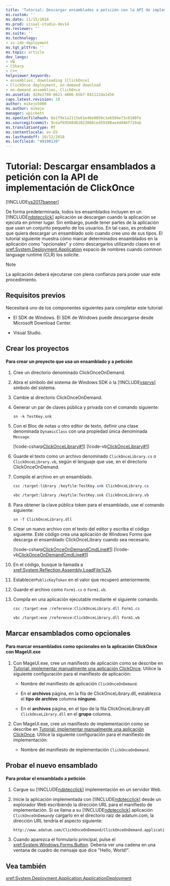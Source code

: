 ```yaml
---
title: 'Tutorial: Descargar ensamblados a petición con la API de implementación ClickOnce | Microsoft Docs'
ms.custom: ''
ms.date: 11/15/2016
ms.prod: visual-studio-dev14
ms.reviewer: ''
ms.suite: ''
ms.technology:
- vs-ide-deployment
ms.tgt_pltfrm: ''
ms.topic: article
dev_langs:
- VB
- CSharp
- C++
helpviewer_keywords:
- assemblies, downloading [ClickOnce]
- ClickOnce deployment, on-demand download
- on-demand assemblies, ClickOnce
ms.assetid: d20e2789-8621-4806-b5b7-841122da1456
caps.latest.revision: 18
author: mikejo5000
ms.author: mikejo
manager: wpickett
ms.openlocfilehash: 6e1f9e1a2115e61e46e0050c1e6504e73c0180fe
ms.sourcegitcommit: 9ceaf69568d61023868ced59108ae4dd46f720ab
ms.translationtype: MT
ms.contentlocale: es-ES
ms.lasthandoff: 10/12/2018
ms.locfileid: "49199139"
---
```

# <a name="walkthrough-downloading-assemblies-on-demand-with-the-clickonce-deployment-api"></a>Tutorial: Descargar ensamblados a petición con la API de implementación de ClickOnce
[!INCLUDE[vs2017banner](../includes/vs2017banner.md)]

De forma predeterminada, todos los ensamblados incluyen en un [!INCLUDE[ndptecclick](../includes/ndptecclick-md.md)] aplicación se descargan cuando la aplicación se ejecuta en primer lugar. Sin embargo, puede tener partes de la aplicación que usan un conjunto pequeño de los usuarios. En tal caso, es probable que quiera descargar un ensamblado solo cuando cree uno de sus tipos. El tutorial siguiente muestra cómo marcar determinados ensamblados en la aplicación como "opcionales" y cómo descargarlos utilizando clases en el <xref:System.Deployment.Application> espacio de nombres cuando common language runtime (CLR) los solicite.  
  
> [!NOTE]
>  La aplicación deberá ejecutarse con plena confianza para poder usar este procedimiento.  
  
## <a name="prerequisites"></a>Requisitos previos  
 Necesitará uno de los componentes siguientes para completar este tutorial:  
  
-   El SDK de Windows. El SDK de Windows puede descargarse desde Microsoft Download Center.  
  
-   Visual Studio.  
  
## <a name="creating-the-projects"></a>Crear los proyectos  
  
#### <a name="to-create-a-project-that-uses-an-on-demand-assembly"></a>Para crear un proyecto que usa un ensamblado y a petición  
  
1.  Cree un directorio denominado ClickOnceOnDemand.  
  
2.  Abra el símbolo del sistema de Windows SDK o la [!INCLUDE[vsprvs](../includes/vsprvs-md.md)] símbolo del sistema.  
  
3.  Cambie al directorio ClickOnceOnDemand.  
  
4.  Generar un par de claves pública y privada con el comando siguiente:  
  
    ```  
    sn -k TestKey.snk  
    ```  
  
5.  Con el Bloc de notas u otro editor de texto, definir una clase denominada `DynamicClass` con una propiedad única denominada `Message`.  
  
     [!code-csharp[ClickOnceLibrary#1](../snippets/csharp/VS_Snippets_Winforms/ClickOnceLibrary/CS/Class1.cs#1)]
     [!code-vb[ClickOnceLibrary#1](../snippets/visualbasic/VS_Snippets_Winforms/ClickOnceLibrary/VB/Class1.vb#1)]  
  
6.  Guarde el texto como un archivo denominado `ClickOnceLibrary.cs` o `ClickOnceLibrary.vb`, según el lenguaje que use, en el directorio ClickOnceOnDemand.  
  
7.  Compile el archivo en un ensamblado.  
  
    ```csharp  
    csc /target:library /keyfile:TestKey.snk ClickOnceLibrary.cs  
    ```  
  
    ```vb  
    vbc /target:library /keyfile:TestKey.snk ClickOnceLibrary.vb  
    ```  
  
8.  Para obtener la clave pública token para el ensamblado, use el comando siguiente:  
  
    ```  
    sn -T ClickOnceLibrary.dll  
    ```  
  
9. Crear un nuevo archivo con el texto del editor y escriba el código siguiente. Este código crea una aplicación de Windows Forms que descarga el ensamblado ClickOnceLibrary cuando sea necesario.  
  
     [!code-csharp[ClickOnceOnDemandCmdLine#1](../snippets/csharp/VS_Snippets_Winforms/ClickOnceOnDemandCmdLine/CS/Form1.cs#1)]
     [!code-vb[ClickOnceOnDemandCmdLine#1](../snippets/visualbasic/VS_Snippets_Winforms/ClickOnceOnDemandCmdLine/VB/Form1.vb#1)]  
  
10. En el código, busque la llamada a <xref:System.Reflection.Assembly.LoadFile%2A>.  
  
11. Establecer`PublicKeyToken` en el valor que recuperó anteriormente.  
  
12. Guarde el archivo como `Form1.cs` o `Form1.vb`.  
  
13. Compila en una aplicación ejecutable mediante el siguiente comando.  
  
    ```csharp  
    csc /target:exe /reference:ClickOnceLibrary.dll Form1.cs  
    ```  
  
    ```vb  
    vbc /target:exe /reference:ClickOnceLibrary.dll Form1.vb  
    ```  
  
## <a name="marking-assemblies-as-optional"></a>Marcar ensamblados como opcionales  
  
#### <a name="to-mark-assemblies-as-optional-in-your-clickonce-application-by-using-mageuiexe"></a>Para marcar ensamblados como opcionales en la aplicación ClickOnce con MageUI.exe  
  
1.  Con MageUI.exe, cree un manifiesto de aplicación como se describe en [Tutorial: implementar manualmente una aplicación ClickOnce](../deployment/walkthrough-manually-deploying-a-clickonce-application.md). Utilice la siguiente configuración para el manifiesto de aplicación:  
  
    -   Nombre del manifiesto de aplicación `ClickOnceOnDemand`.  
  
    -   En el **archivos** página, en la fila de ClickOnceLibrary.dll, establezca el **tipo de archivo** columna **ninguno**.  
  
    -   En el **archivos** página, en el tipo de la fila ClickOnceLibrary.dll `ClickOnceLibrary.dll` en el **grupo** columna.  
  
2.  Con MageUI.exe, cree un manifiesto de implementación como se describe en [Tutorial: implementar manualmente una aplicación ClickOnce](../deployment/walkthrough-manually-deploying-a-clickonce-application.md). Utilice la siguiente configuración para el manifiesto de implementación:  
  
    -   Nombre del manifiesto de implementación `ClickOnceOnDemand`.  
  
## <a name="testing-the-new-assembly"></a>Probar el nuevo ensamblado  
  
#### <a name="to-test-your-on-demand-assembly"></a>Para probar el ensamblado a petición  
  
1.  Cargue su [!INCLUDE[ndptecclick](../includes/ndptecclick-md.md)] implementación en un servidor Web.  
  
2.  Inicie la aplicación implementada con [!INCLUDE[ndptecclick](../includes/ndptecclick-md.md)] desde un explorador Web escribiendo la dirección URL para el manifiesto de implementación. Si se llama a su [!INCLUDE[ndptecclick](../includes/ndptecclick-md.md)] aplicación `ClickOnceOnDemand`y cargarlo en el directorio raíz de adatum.com, la dirección URL tendría el aspecto siguiente:  
  
    ```  
    http://www.adatum.com/ClickOnceOnDemand/ClickOnceOnDemand.application  
    ```  
  
3.  Cuando aparezca el formulario principal, pulse el <xref:System.Windows.Forms.Button>. Debería ver una cadena en una ventana de cuadro de mensaje que dice "Hello, World!".  
  
## <a name="see-also"></a>Vea también  
 <xref:System.Deployment.Application.ApplicationDeployment>



